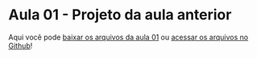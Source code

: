 # Aula 01 - Projeto da aula anterior

Aqui você pode [baixar os arquivos da aula 01](https://github.com/alura-cursos/Portifolio-HTML-e-CSS-Curso2/archive/refs/heads/aula_1.zip) ou [acessar os arquivos no Github](https://github.com/alura-cursos/Portifolio-HTML-e-CSS-Curso2/tree/aula_1)!